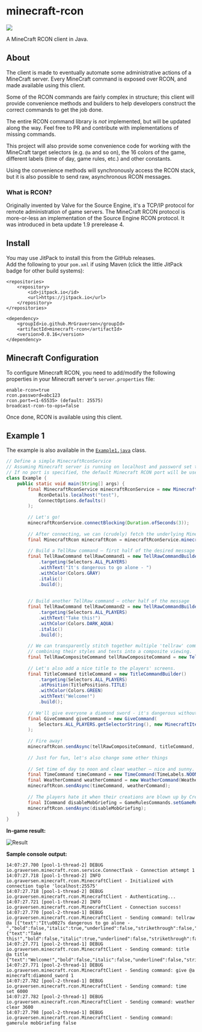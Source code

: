 # minecraft-rcon
[![](https://jitpack.io/v/MrGraversen/minecraft-rcon.svg)](https://jitpack.io/#MrGraversen/minecraft-rcon)

A MineCraft RCON client in Java.

## About
The client is made to eventually automate some administrative actions of a MineCraft server. Every MineCraft command is exposed over RCON, and made available using this client.

Some of the RCON commands are fairly complex in structure; this client will provide convenience methods and builders to help developers construct the correct commands to get the job done.

The entire RCON command library is *not* implemented, but will be updated along the way. Feel free to PR and contribute with implementations of missing commands.

This project will also provide some convenience code for working with the MineCraft target selectors (e.g. `@a` and so on), the 16 colors of the game, different labels (time of day, game rules, etc.) and other constants.

Using the convenience methods will synchronously access the RCON stack, but it is also possible to send raw, asynchronous RCON messages.

### What is RCON?
Originally invented by Valve for the Source Engine, it's a TCP/IP protocol for remote administration of game servers. The MineCraft RCON protocol is more-or-less an implementation of the Source Engine RCON protocol. It was introduced in beta update 1.9 prerelease 4.

## Install

You may use JitPack to install this from the GitHub releases.  
Add the following to your `pom.xml` if using Maven (click the little JitPack badge for other build systems):

```
<repositories>
	<repository>
		<id>jitpack.io</id>
		<url>https://jitpack.io</url>
	</repository>
</repositories>
```

```
<dependency>
	<groupId>io.github.MrGraversen</groupId>
	<artifactId>minecraft-rcon</artifactId>
	<version>0.0.16</version>
</dependency>
```

## Minecraft Configuration

To configure Minecraft RCON, you need to add/modify the following properties in your Minecraft server's `server.properties` file:

```
enable-rcon=true
rcon.password=abc123
rcon.port=<1-65535> (default: 25575)
broadcast-rcon-to-ops=false
```

Once done, RCON is available using this client.

## Example 1

The example is also available in the [`Example1.java`](src/main/java/examples/Example1.java) class.

```java
// Define a simple MinecraftRconService
// Assuming Minecraft server is running on localhost and password set to "test"
// If no port is specified, the default Minecraft RCON port will be used
class Example {
    public static void main(String[] args) {
        final MinecraftRconService minecraftRconService = new MinecraftRconService(
            RconDetails.localhost("test"),
            ConnectOptions.defaults()
        );
        
        // Let's go!
        minecraftRconService.connectBlocking(Duration.ofSeconds(3));
        
        // After connecting, we can (crudely) fetch the underlying Minecraft RCON provider
        final MinecraftRcon minecraftRcon = minecraftRconService.minecraftRcon().orElseThrow(IllegalStateException::new);
        
        // Build a TellRaw command – first half of the desired message
        final TellRawCommand tellRawCommand1 = new TellRawCommandBuilder()
            .targeting(Selectors.ALL_PLAYERS)
            .withText("It's dangerous to go alone - ")
            .withColor(Colors.GRAY)
            .italic()
            .build();
        
        
        // Build another TellRaw command – other half of the message
        final TellRawCommand tellRawCommand2 = new TellRawCommandBuilder()
            .targeting(Selectors.ALL_PLAYERS)
            .withText("Take this!")
            .withColor(Colors.DARK_AQUA)
            .italic()
            .build();
        
        // We can transparently stitch together multiple 'tellraw' commands,
        // combining their styles and texts into a composite viewing.
        final TellRawCompositeCommand tellRawCompositeCommand = new TellRawCompositeCommand(List.of(tellRawCommand1, tellRawCommand2));
        
        // Let's also add a nice title to the players' screens.
        final TitleCommand titleCommand = new TitleCommandBuilder()
            .targeting(Selectors.ALL_PLAYERS)
            .atPosition(TitlePositions.TITLE)
            .withColor(Colors.GREEN)
            .withText("Welcome!")
            .build();
        
        // We'll give everyone a diamond sword - it's dangerous without.
        final GiveCommand giveCommand = new GiveCommand(
            Selectors.ALL_PLAYERS.getSelectorString(), new MinecraftItem("diamond_sword"), 1
        );
        
        // Fire away!
        minecraftRcon.sendAsync(tellRawCompositeCommand, titleCommand, giveCommand);
        
        // Just for fun, let's also change some other things
        
        // Set time of day to noon and clear weather – nice and sunny.
        final TimeCommand timeCommand = new TimeCommand(TimeLabels.NOON);
        final WeatherCommand weatherCommand = new WeatherCommand(Weathers.CLEAR, Duration.ofHours(1).toSeconds());
        minecraftRcon.sendAsync(timeCommand, weatherCommand);
        
        // The players hate it when their creations are blown up by Creepers, lets' help them.
        final ICommand disableMobGriefing = GameRulesCommands.setGameRule(GameRules.MOB_GRIEFING, false);
        minecraftRcon.sendAsync(disableMobGriefing);
    }
}
```

**In-game result:**

![Result](https://i.imgur.com/JFowbeh.png)

**Sample console output:**

```
14:07:27.700 [pool-1-thread-2] DEBUG io.graversen.minecraft.rcon.service.ConnectTask - Connection attempt 1
14:07:27.718 [pool-1-thread-2] INFO io.graversen.minecraft.rcon.MinecraftClient - Initialized with connection tuple 'localhost:25575'
14:07:27.718 [pool-1-thread-2] DEBUG io.graversen.minecraft.rcon.MinecraftClient - Authenticating...
14:07:27.721 [pool-1-thread-2] INFO io.graversen.minecraft.rcon.MinecraftClient - Connection success!
14:07:27.770 [pool-2-thread-1] DEBUG io.graversen.minecraft.rcon.MinecraftClient - Sending command: tellraw @a [{"text":"It\u0027s dangerous to go alone - ","bold":false,"italic":true,"underlined":false,"strikethrough":false,"obfuscated":false,"color":"gray"},{"text":"Take this!","bold":false,"italic":true,"underlined":false,"strikethrough":false,"obfuscated":false,"color":"dark_aqua"}]
14:07:27.771 [pool-2-thread-1] DEBUG io.graversen.minecraft.rcon.MinecraftClient - Sending command: title @a title {"text":"Welcome!","bold":false,"italic":false,"underlined":false,"strikethrough":false,"obfuscated":false,"color":"green"}
14:07:27.771 [pool-2-thread-1] DEBUG io.graversen.minecraft.rcon.MinecraftClient - Sending command: give @a minecraft:diamond_sword 1
14:07:27.782 [pool-2-thread-1] DEBUG io.graversen.minecraft.rcon.MinecraftClient - Sending command: time set 6000
14:07:27.782 [pool-2-thread-1] DEBUG io.graversen.minecraft.rcon.MinecraftClient - Sending command: weather clear 3600
14:07:27.798 [pool-2-thread-1] DEBUG io.graversen.minecraft.rcon.MinecraftClient - Sending command: gamerule mobGriefing false
```
